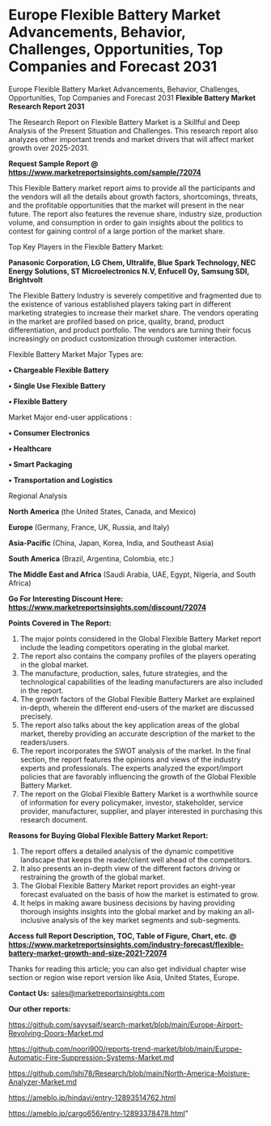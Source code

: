 # Europe Flexible Battery Market Advancements, Behavior, Challenges, Opportunities, Top Companies and Forecast 2031
Europe Flexible Battery Market Advancements, Behavior, Challenges, Opportunities, Top Companies and Forecast 2031
<strong>Flexible Battery Market Research Report 2031</strong>

The Research Report on Flexible Battery Market is a Skillful and Deep Analysis of the Present Situation and Challenges. This research report also analyzes other important trends and market drivers that will affect market growth over 2025-2031.

<strong>Request Sample Report @ <a href=https://www.marketreportsinsights.com/sample/72074>https://www.marketreportsinsights.com/sample/72074</a></strong>

This Flexible Battery market report aims to provide all the participants and the vendors will all the details about growth factors, shortcomings, threats, and the profitable opportunities that the market will present in the near future. The report also features the revenue share, industry size, production volume, and consumption in order to gain insights about the politics to contest for gaining control of a large portion of the market share.

Top Key Players in the Flexible Battery Market:

<strong>Panasonic Corporation, LG Chem, Ultralife, Blue Spark Technology, NEC Energy Solutions, ST Microelectronics N.V, Enfucell Oy, Samsung SDI, Brightvolt</strong>

The Flexible Battery Industry is severely competitive and fragmented due to the existence of various established players taking part in different marketing strategies to increase their market share. The vendors operating in the market are profiled based on price, quality, brand, product differentiation, and product portfolio. The vendors are turning their focus increasingly on product customization through customer interaction.

Flexible Battery Market Major Types are:

<strong>• Chargeable Flexible Battery

• Single Use Flexible Battery

• Flexible Battery</strong>

Market Major end-user applications :

<strong>• Consumer Electronics

• Healthcare

• Smart Packaging

• Transportation and Logistics</strong>

Regional Analysis

</u><strong><b>North America</b></strong> (the United States, Canada, and Mexico)

<strong><b>Europe </b></strong>(Germany, France, UK, Russia, and Italy)

<strong><b>Asia-Pacific</b></strong> (China, Japan, Korea, India, and Southeast Asia)

<strong><b>South America</b></strong> (Brazil, Argentina, Colombia, etc.)

<strong><b>The Middle East and Africa</b></strong> (Saudi Arabia, UAE, Egypt, Nigeria, and South Africa)

<strong>Go For Interesting Discount Here: <a href=https://www.marketreportsinsights.com/discount/72074>https://www.marketreportsinsights.com/discount/72074</a></strong>

<strong>Points Covered in The Report:</strong>
<ol>
  <li>The major points considered in the Global Flexible Battery Market report include the leading competitors operating in the global market.</li>
  <li>The report also contains the company profiles of the players operating in the global market.</li>
  <li>The manufacture, production, sales, future strategies, and the technological capabilities of the leading manufacturers are also included in the report.</li>
  <li>The growth factors of the Global Flexible Battery Market are explained in-depth, wherein the different end-users of the market are discussed precisely.</li>
  <li>The report also talks about the key application areas of the global market, thereby providing an accurate description of the market to the readers/users.</li>
  <li>The report incorporates the SWOT analysis of the market. In the final section, the report features the opinions and views of the industry experts and professionals. The experts analyzed the export/import policies that are favorably influencing the growth of the Global Flexible Battery Market.</li>
  <li>The report on the Global Flexible Battery Market is a worthwhile source of information for every policymaker, investor, stakeholder, service provider, manufacturer, supplier, and player interested in purchasing this research document.</li>
</ol>
<strong>Reasons for Buying Global Flexible Battery Market Report:</strong>

<ol>
  <li>The report offers a detailed analysis of the dynamic competitive landscape that keeps the reader/client well ahead of the competitors.</li>
  <li>It also presents an in-depth view of the different factors driving or restraining the growth of the global market.</li>
  <li>The Global Flexible Battery Market report provides an eight-year forecast evaluated on the basis of how the market is estimated to grow.</li>
  <li>It helps in making aware business decisions by having providing thorough insights insights into the global market and by making an all-inclusive analysis of the key market segments and sub-segments.</li>
</ol>
<strong>Access full Report Description, TOC, Table of Figure, Chart, etc. @ <a href=https://www.marketreportsinsights.com/industry-forecast/flexible-battery-market-growth-and-size-2021-72074>https://www.marketreportsinsights.com/industry-forecast/flexible-battery-market-growth-and-size-2021-72074</a></strong>


Thanks for reading this article; you can also get individual chapter wise section or region wise report version like Asia, United States, Europe.

<strong>Contact Us:</strong>
sales@marketreportsinsights.com

<strong>Our other reports:</strong>

<a href=https://github.com/sayysaif/search-market/blob/main/Europe-Airport-Revolving-Doors-Market.md>https://github.com/sayysaif/search-market/blob/main/Europe-Airport-Revolving-Doors-Market.md</a>

<a href=https://github.com/noori900/reports-trend-market/blob/main/Europe-Automatic-Fire-Suppression-Systems-Market.md>https://github.com/noori900/reports-trend-market/blob/main/Europe-Automatic-Fire-Suppression-Systems-Market.md</a>

<a href=https://github.com/Ishi78/Research/blob/main/North-America-Moisture-Analyzer-Market.md>https://github.com/Ishi78/Research/blob/main/North-America-Moisture-Analyzer-Market.md</a>

<a href=https://ameblo.jp/hindavi/entry-12893514762.html>https://ameblo.jp/hindavi/entry-12893514762.html</a>

<a href=https://ameblo.jp/cargo656/entry-12893378478.html>https://ameblo.jp/cargo656/entry-12893378478.html</a>"

